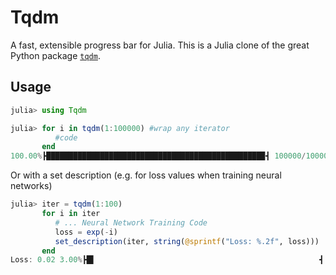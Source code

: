 # Tqdm
A fast, extensible progress bar for Julia. This is a Julia clone of the great Python package  [`tqdm`](https://pypi.python.org/pypi/tqdm).

## Usage
```julia
julia> using Tqdm

julia> for i in tqdm(1:100000) #wrap any iterator
          #code
       end
100.00%┣████████████████████████████████████████████████▉┫ 100000/100000 [00:12<00:00 , 8616.43 it/s]
```

Or with a set description (e.g. for loss values when training neural networks)
```julia
julia> iter = tqdm(1:100)
       for i in iter
          # ... Neural Network Training Code
          loss = exp(-i)
          set_description(iter, string(@sprintf("Loss: %.2f", loss)))
       end
Loss: 0.02 3.00%┣█▌                                                  ┫ 3/100 00:00<00:02, 64.27 it/s]
```

